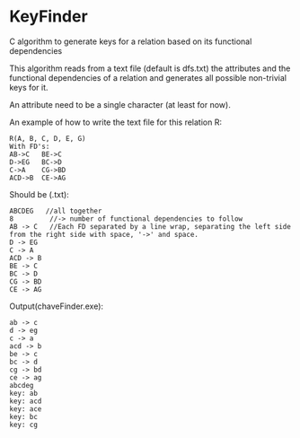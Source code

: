 # KeyFinder
C algorithm to generate keys for a relation based on its functional dependencies

This algorithm reads from a text file (default is dfs.txt) the attributes and the functional dependencies of a relation and generates all possible non-trivial keys for it.

An attribute need to be a single character (at least for now).

An example of how to write the text file for this relation R:
```
R(A, B, C, D, E, G)
With FD's:
AB->C	BE->C
D->EG	BC->D
C->A	CG->BD
ACD->B	CE->AG
```
Should be (.txt):
```
ABCDEG   //all together
8         //-> number of functional dependencies to follow
AB -> C   //Each FD separated by a line wrap, separating the left side from the right side with space, '->' and space.
D -> EG
C -> A
ACD -> B
BE -> C
BC -> D
CG -> BD
CE -> AG
```

Output(chaveFinder.exe):
```
ab -> c
d -> eg
c -> a
acd -> b
be -> c
bc -> d
cg -> bd
ce -> ag
abcdeg
key: ab
key: acd
key: ace
key: bc
key: cg
```
